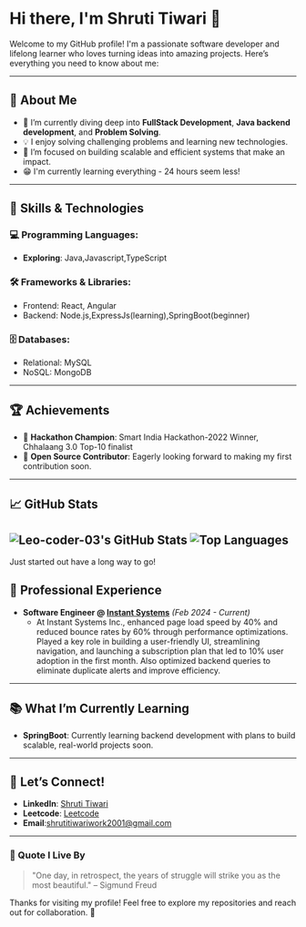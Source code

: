 # Hi there, I'm Shruti Tiwari 👋

Welcome to my GitHub profile! I'm a passionate software developer and lifelong learner who loves turning ideas into amazing projects. Here’s everything you need to know about me:

---

## 🚀 About Me
- 🌱 I’m currently diving deep into **FullStack Development**, **Java backend development**, and **Problem Solving**.
- 💡 I enjoy solving challenging problems and learning new technologies.
- 🎯 I’m focused on building scalable and efficient systems that make an impact.
- 😁 I'm currently learning everything - 24 hours seem less!
---

## 🔧 Skills & Technologies
### 💻 Programming Languages:
- **Exploring**: Java,Javascript,TypeScript

### 🛠️ Frameworks & Libraries:
- Frontend: React, Angular
- Backend: Node.js,ExpressJs(learning),SpringBoot(beginner)

### 🗄️ Databases:
- Relational: MySQL
- NoSQL: MongoDB

---

## 🏆 Achievements
- 🥇 **Hackathon Champion**: Smart India Hackathon-2022 Winner, Chhalaang 3.0 Top-10 finalist
- 🌟 **Open Source Contributor**: Eagerly looking forward to making my first contribution soon.

---

## 📈 GitHub Stats
![Leo-coder-03's GitHub Stats](https://github-readme-stats.vercel.app/api?username=Leo-coder-03&show_icons=true&theme=radical)
![Top Languages](https://github-readme-stats.vercel.app/api/top-langs/?username=Leo-coder-03&layout=compact&theme=radical)
---
Just started out have a long way to go!

## 💼 Professional Experience
- **Software Engineer @ [Instant Systems](#)** _(Feb 2024 - Current)_
  - At Instant Systems Inc., enhanced page load speed by 40% and reduced bounce rates by 60% through performance optimizations. Played a key role in building a user-friendly UI, streamlining navigation, and launching a subscription plan that led to 10% user adoption in the first month. Also optimized backend queries to eliminate duplicate alerts and improve efficiency.

---

## 📚 What I’m Currently Learning
- **SpringBoot**: Currently learning backend development with plans to build scalable, real-world projects soon.
---

## 💬 Let’s Connect!
- **LinkedIn**: [Shruti Tiwari](https://www.linkedin.com/in/shruti-tiwari-457ba21ba/)
- **Leetcode**: [Leetcode](https://leetcode.com/u/Shruti_1201/)
- **Email**:[shrutitiwariwork2001@gmail.com](mailto:shrutitiwariwork2001@gmail.com)
---

### 🌟 Quote I Live By
> "One day, in retrospect, the years of struggle will strike you as the most beautiful." – Sigmund Freud

Thanks for visiting my profile! Feel free to explore my repositories and reach out for collaboration. 🚀
